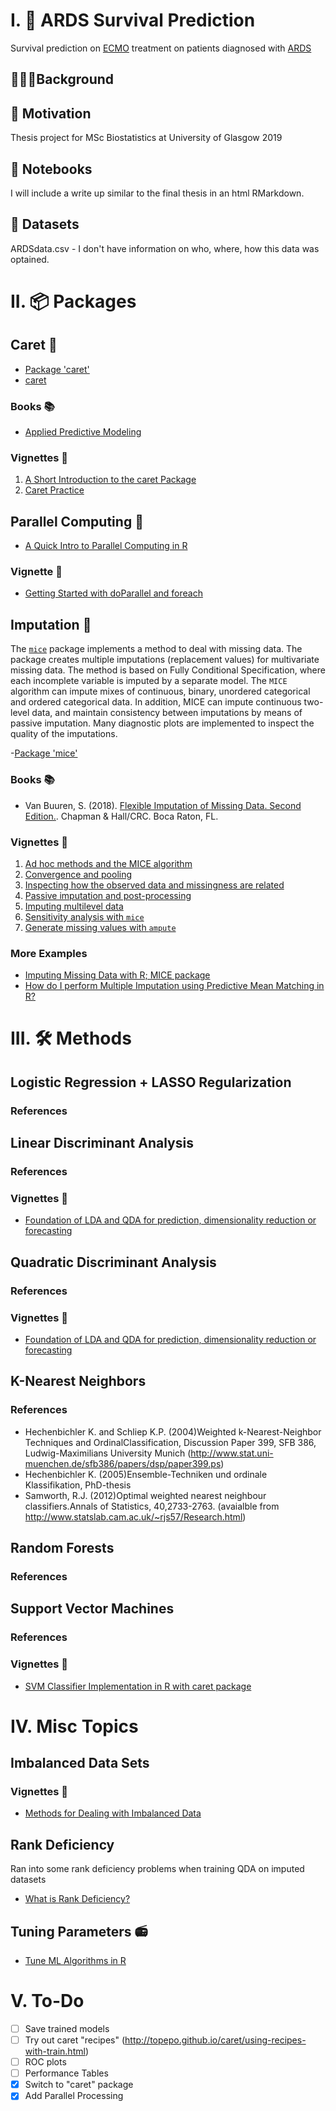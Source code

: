# I. 💉 ARDS Survival Prediction
Survival prediction on [ECMO](https://en.wikipedia.org/wiki/Extracorporeal_membrane_oxygenation) treatment on patients diagnosed with [ARDS](https://en.wikipedia.org/wiki/Acute_respiratory_distress_syndrome)

## 🧛🏼‍♂️Background


## 🌱 Motivation
Thesis project for MSc Biostatistics at University of Glasgow 2019

## 📓 Notebooks
I will include a write up similar to the final thesis in an html RMarkdown.

## 📁 Datasets
ARDSdata.csv - I don't have information on who, where, how this data was optained.



# II. 📦 Packages

## Caret 🥕

- [Package 'caret'](https://cran.r-project.org/web/packages/caret/caret.pdf)
- [caret](http://topepo.github.io/caret/index.html)

### Books 📚

- [Applied Predictive Modeling](http://appliedpredictivemodeling.com/toc)

### Vignettes 🎻

1. [A Short Introduction to the caret Package](https://cran.r-project.org/web/packages/caret/vignettes/caret.html)
2. [Caret Practice](https://rpubs.com/phamdinhkhanh/389752)



## Parallel Computing 💾
- [A Quick Intro to Parallel Computing in R](https://nceas.github.io/oss-lessons/parallel-computing-in-r/parallel-computing-in-r.html)

### Vignette 🎻
- [Getting Started with doParallel and foreach](https://cran.r-project.org/web/packages/doParallel/vignettes/gettingstartedParallel.pdf)


## Imputation 🐁
The [`mice`](https://cran.r-project.org/package=mice) package
implements a method to deal with missing data. The package creates
multiple imputations (replacement values) for multivariate missing
data. The method is based on Fully Conditional Specification, where
each incomplete variable is imputed by a separate model. The `MICE`
algorithm can impute mixes of continuous, binary, unordered
categorical and ordered categorical data. In addition, MICE can impute
continuous two-level data, and maintain consistency between
imputations by means of passive imputation. Many diagnostic plots are
implemented to inspect the quality of the imputations.

-[Package 'mice'](https://cran.r-project.org/web/packages/mice/mice.pdf)

### Books 📚

- Van Buuren, S. (2018). [Flexible Imputation of Missing Data. Second Edition.](https://stefvanbuuren.name/fimd/). Chapman & Hall/CRC. Boca Raton, FL.

### Vignettes 🎻

1. [Ad hoc methods and the MICE algorithm](https://gerkovink.github.io/miceVignettes/Ad_hoc_and_mice/Ad_hoc_methods.html)
2. [Convergence and pooling](https://gerkovink.github.io/miceVignettes/Convergence_pooling/Convergence_and_pooling.html)
3. [Inspecting how the observed data and missingness are related](https://gerkovink.github.io/miceVignettes/Missingness_inspection/Missingness_inspection.html)
4. [Passive imputation and post-processing](https://gerkovink.github.io/miceVignettes/Passive_Post_processing/Passive_imputation_post_processing.html)
5. [Imputing multilevel data](https://gerkovink.github.io/miceVignettes/Multi_level/Multi_level_data.html)
6. [Sensitivity analysis with `mice`](https://gerkovink.github.io/miceVignettes/Sensitivity_analysis/Sensitivity_analysis.html)
7. [Generate missing values with `ampute`](https://rianneschouten.github.io/mice_ampute/vignette/ampute.html)

### More Examples
- [Imputing Missing Data with R; MICE package](https://datascienceplus.com/imputing-missing-data-with-r-mice-package/)
- [How do I perform Multiple Imputation using Predictive Mean Matching in R?](https://stats.idre.ucla.edu/r/faq/how-do-i-perform-multiple-imputation-using-predictive-mean-matching-in-r/)



# III. 🛠️ Methods

## Logistic Regression + LASSO Regularization
### References

## Linear Discriminant Analysis
### References
### Vignettes 🎻

- [Foundation of LDA and QDA for prediction, dimensionality reduction or forecasting](http://www.socr.umich.edu/people/dinov/2017/Spring/DSPA_HS650/notes/20_PredictionCrossValidation.html#73_foundation_of_lda_and_qda_for_prediction,_dimensionality_reduction_or_forecastin)

## Quadratic Discriminant Analysis
### References
### Vignettes 🎻

- [Foundation of LDA and QDA for prediction, dimensionality reduction or forecasting](http://www.socr.umich.edu/people/dinov/2017/Spring/DSPA_HS650/notes/20_PredictionCrossValidation.html#73_foundation_of_lda_and_qda_for_prediction,_dimensionality_reduction_or_forecastin)


## K-Nearest Neighbors
### References

- Hechenbichler K. and Schliep K.P. (2004)Weighted k-Nearest-Neighbor Techniques and OrdinalClassification, Discussion Paper 399, SFB 386, Ludwig-Maximilians University Munich (http://www.stat.uni-muenchen.de/sfb386/papers/dsp/paper399.ps)
- Hechenbichler K. (2005)Ensemble-Techniken und ordinale Klassifikation, PhD-thesis
- Samworth, R.J. (2012)Optimal weighted nearest neighbour classifiers.Annals of Statistics, 40,2733-2763. (avaialble from http://www.statslab.cam.ac.uk/~rjs57/Research.html)


## Random Forests
### References


## Support Vector Machines

### References
### Vignettes 🎻

- [SVM Classifier Implementation in R with caret package](https://dataaspirant.com/2017/01/19/support-vector-machine-classifier-implementation-r-caret-package/)


# IV. Misc Topics
## Imbalanced Data Sets
### Vignettes 🎻

- [Methods for Dealing with Imbalanced Data](https://towardsdatascience.com/methods-for-dealing-with-imbalanced-data-5b761be45a18)


## Rank Deficiency

Ran into some rank deficiency problems when training QDA on imputed datasets

- [What is Rank Deficiency?](https://stats.stackexchange.com/questions/35071/what-is-rank-deficiency-and-how-to-deal-with-it)

## Tuning Parameters 📻

- [Tune ML Algorithms in R](https://machinelearningmastery.com/tune-machine-learning-algorithms-in-r/)


# V. To-Do

- [ ] Save trained models
- [ ] Try out caret "recipes" (http://topepo.github.io/caret/using-recipes-with-train.html)
- [ ] ROC plots
- [ ] Performance Tables
- [x] Switch to "caret" package
- [x] Add Parallel Processing
